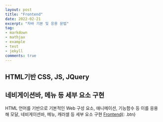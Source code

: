 ```yaml
---
layout: post
title: "Frontend"
date: 2022-02-21
excerpt: "자바 기본 및 응용 문법"
tag:
- markdown 
- mathjax
- example
- test
- jekyll
comments: true
---
```


## HTML기반 CSS, JS, JQuery
## 네비게이션바, 메뉴 등 세부 요소 구현
HTML 언어를 기반으로
기본적인 Web 구성 요소, 애니메이션, 기능함수 등
이를 응용해 모달, 네비게이션바, 메뉴, 캐러셀 등 세부 요소 구현
[Frontend](https://github.com/kids9702/VSCODESRC){: .btn}
